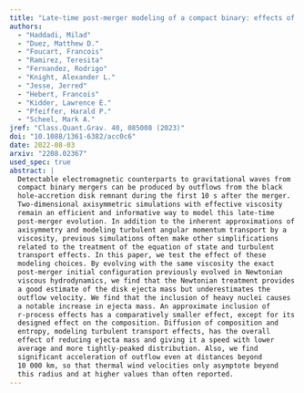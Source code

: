 ```yaml
---
title: "Late-time post-merger modeling of a compact binary: effects of relativity, r-process heating, and treatment of transport"
authors:
  - "Haddadi, Milad"
  - "Duez, Matthew D."
  - "Foucart, Francois"
  - "Ramirez, Teresita"
  - "Fernandez, Rodrigo"
  - "Knight, Alexander L."
  - "Jesse, Jerred"
  - "Hebert, Francois"
  - "Kidder, Lawrence E."
  - "Pfeiffer, Harald P."
  - "Scheel, Mark A."
jref: "Class.Quant.Grav. 40, 085008 (2023)"
doi: "10.1088/1361-6382/acc0c6"
date: 2022-08-03
arxiv: "2208.02367"
used_spec: true
abstract: |
  Detectable electromagnetic counterparts to gravitational waves from
  compact binary mergers can be produced by outflows from the black
  hole-accretion disk remnant during the first 10 s after the merger.
  Two-dimensional axisymmetric simulations with effective viscosity
  remain an efficient and informative way to model this late-time
  post-merger evolution. In addition to the inherent approximations of
  axisymmetry and modeling turbulent angular momentum transport by a
  viscosity, previous simulations often make other simplifications
  related to the treatment of the equation of state and turbulent
  transport effects. In this paper, we test the effect of these
  modeling choices. By evolving with the same viscosity the exact
  post-merger initial configuration previously evolved in Newtonian
  viscous hydrodynamics, we find that the Newtonian treatment provides
  a good estimate of the disk ejecta mass but underestimates the
  outflow velocity. We find that the inclusion of heavy nuclei causes
  a notable increase in ejecta mass. An approximate inclusion of
  r-process effects has a comparatively smaller effect, except for its
  designed effect on the composition. Diffusion of composition and
  entropy, modeling turbulent transport effects, has the overall
  effect of reducing ejecta mass and giving it a speed with lower
  average and more tightly-peaked distribution. Also, we find
  significant acceleration of outflow even at distances beyond
  10 000 km, so that thermal wind velocities only asymptote beyond
  this radius and at higher values than often reported.
---
```

